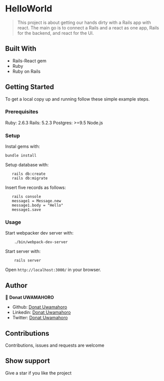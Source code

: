 # HelloWorld 
> This project is about getting our hands dirty with a Rails app with react. The main go is to connect a Rails and a react as one app, Rails for the backend, and react for the UI.

## Built With
- Rails-React gem
- Ruby
- Ruby on Rails

## Getting Started

To get a local copy up and running follow these simple example steps.

### Prerequisites

Ruby: 2.6.3
Rails: 5.2.3
Postgres: >=9.5
Node.js

### Setup

Instal gems with:

```
bundle install
```

Setup database with:

```
   rails db:create
   rails db:migrate
```
Insert five records as follows:

```
   rails console
   message1 = Message.new
   message1.body = "Hello"
   message1.save
```

### Usage

Start webpacker dev server with:

```
    ./bin/webpack-dev-server
```

Start server with:

```
    rails server
```

Open `http://localhost:3000/` in your browser.

## Author

👤 **Donat UWAMAHORO**

- Github: [Donat Uwamahoro](https://github.com/uwadonat)
- Linkedin: [Donat Uwamahoro](https://www.linkedin.com/in/uwadonat)
- Twitter: [Donat Uwamahoro](https://twitter.com/uwahoroDonat)

## Contributions

Contributions, issues and requests are welcome

## Show support

Give a star if you like the project
